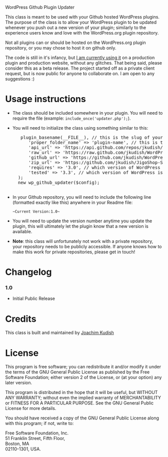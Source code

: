 WordPress Github Plugin Updater

This class is meant to be used with your Github hosted WordPress plugins. The purpose of the class is to allow your WordPress plugin to be updated whenever you push out a new version of your plugin; similarly to the experience users know and love with the WordPress.org plugin repository. 

Not all plugins can or should be hosted on the WordPress.org plugin repository, or you may chose to host it on github only. 

The code is still in it's infancy, but [I am currently using it](https://github.com/jkudish/JigoShop-Software-Add-on) on a production plugin and production website, without any glitches. That being said, please consider this as a beta release. The project started off as a private client request, but is now public for anyone to collaborate on. I am open to any suggestions :)

Usage instructions
===========

* The class should be included somewhere in your plugin. You will need to require the file (example: `include_once('updater.php');`). 
* You will need to initialize the class using something similar to this:
	
	<pre>
	<?php
	$config = array(
		'slug' => plugin_basename(__FILE__), // this is the slug of your plugin
		'proper_folder_name' => 'plugin-name', // this is the name of the folder your plugin lives in
		'api_url' => 'https://api.github.com/repos/jkudish/WordPress-GitHub-Plugin-Updater', // the github API url of your github repo
		'raw_url' => 'https://raw.github.com/jkudish/WordPress-GitHub-Plugin-Updater', // the github raw url of your github repo
		'github_url' => 'https://github.com/jkudish/WordPress-GitHub-Plugin-Updater', // the github url of your github repo
		'zip_url' => 'https://github.com/jkudish/JigoShop-Software-Add-on/zipball/master', // the zip url of the github repo
		'requires' => '3.0', // which version of WordPress does your plugin require?
		'tested' => '3.3', // which version of WordPress is your plugin tested up to?
	);
	new wp_github_updater($config);
	</pre>	
	
* In your Github repository, you will need to include the following line (formatted exactly like this) anywhere in your Readme file: 

	`~Current Version:1.0~`

* You will need to update the version number anytime you update the plugin, this will ultimately let the plugin know that a new version is available.

* **Note**: this class will unfortunately not work with a private repository, your repository needs to be publicly accessible. If anyone knows how to make this work for private repositories, please get in touch!


Changelog
===========

### 1.0
* Initial Public Release

Credits
===========

This class is built and maintained by [Joachim Kudish](http://jkudish.com "Joachim Kudish")

License
===========

This program is free software; you can redistribute it and/or modify it under the terms of the GNU General Public License as published by the Free Software Foundation; either version 2 of the License, or (at your option) any later version.

This program is distributed in the hope that it will be useful, but WITHOUT ANY WARRANTY; without even the implied warranty of MERCHANTABILITY or FITNESS FOR A PARTICULAR PURPOSE.  See the GNU General Public License for more details.

You should have received a copy of the GNU General Public License along with this program; if not, write to:

Free Software Foundation, Inc.  
51 Franklin Street, Fifth Floor,   
Boston, MA  
02110-1301, USA.